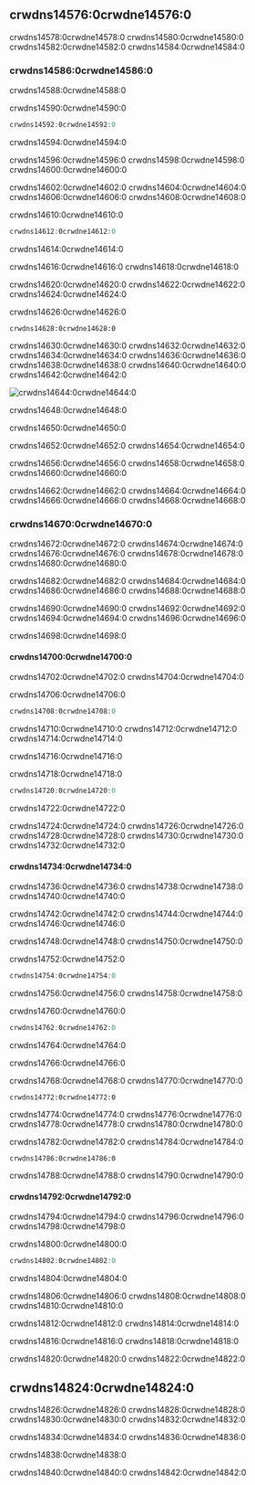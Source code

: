## crwdns14576:0crwdne14576:0

crwdns14578:0crwdne14578:0 crwdns14580:0crwdne14580:0 crwdns14582:0crwdne14582:0 crwdns14584:0crwdne14584:0

### crwdns14586:0crwdne14586:0

crwdns14588:0crwdne14588:0

<span class="filename">crwdns14590:0crwdne14590:0</span>

```rust
crwdns14592:0crwdne14592:0
```


<span class="caption">crwdns14594:0crwdne14594:0</span>

crwdns14596:0crwdne14596:0 crwdns14598:0crwdne14598:0 crwdns14600:0crwdne14600:0

crwdns14602:0crwdne14602:0 crwdns14604:0crwdne14604:0 crwdns14606:0crwdne14606:0 crwdns14608:0crwdne14608:0

<span class="filename">crwdns14610:0crwdne14610:0</span>

```rust
crwdns14612:0crwdne14612:0
```


<span class="caption">crwdns14614:0crwdne14614:0</span>

crwdns14616:0crwdne14616:0 crwdns14618:0crwdne14618:0

crwdns14620:0crwdne14620:0 crwdns14622:0crwdne14622:0 crwdns14624:0crwdne14624:0

crwdns14626:0crwdne14626:0

```console
crwdns14628:0crwdne14628:0
```

crwdns14630:0crwdne14630:0 crwdns14632:0crwdne14632:0 crwdns14634:0crwdne14634:0 crwdns14636:0crwdne14636:0 crwdns14638:0crwdne14638:0 crwdns14640:0crwdne14640:0 crwdns14642:0crwdne14642:0

<img alt="crwdns14644:0crwdne14644:0" src="crwdns14646:0crwdne14646:0" class="center" />

<span class="caption">crwdns14648:0crwdne14648:0</span>

crwdns14650:0crwdne14650:0

crwdns14652:0crwdne14652:0 crwdns14654:0crwdne14654:0

crwdns14656:0crwdne14656:0 crwdns14658:0crwdne14658:0 crwdns14660:0crwdne14660:0

crwdns14662:0crwdne14662:0 crwdns14664:0crwdne14664:0 crwdns14666:0crwdne14666:0 crwdns14668:0crwdne14668:0

### crwdns14670:0crwdne14670:0

crwdns14672:0crwdne14672:0 crwdns14674:0crwdne14674:0 crwdns14676:0crwdne14676:0 crwdns14678:0crwdne14678:0 crwdns14680:0crwdne14680:0

crwdns14682:0crwdne14682:0 crwdns14684:0crwdne14684:0 crwdns14686:0crwdne14686:0 crwdns14688:0crwdne14688:0

crwdns14690:0crwdne14690:0 crwdns14692:0crwdne14692:0 crwdns14694:0crwdne14694:0 crwdns14696:0crwdne14696:0

crwdns14698:0crwdne14698:0

#### crwdns14700:0crwdne14700:0

crwdns14702:0crwdne14702:0 crwdns14704:0crwdne14704:0

<span class="filename">crwdns14706:0crwdne14706:0</span>

```rust
crwdns14708:0crwdne14708:0
```

crwdns14710:0crwdne14710:0 crwdns14712:0crwdne14712:0 crwdns14714:0crwdne14714:0

crwdns14716:0crwdne14716:0

<span class="filename">crwdns14718:0crwdne14718:0</span>

```rust
crwdns14720:0crwdne14720:0
```


<span class="caption">crwdns14722:0crwdne14722:0</span>

crwdns14724:0crwdne14724:0 crwdns14726:0crwdne14726:0 crwdns14728:0crwdne14728:0 crwdns14730:0crwdne14730:0 crwdns14732:0crwdne14732:0

#### crwdns14734:0crwdne14734:0

crwdns14736:0crwdne14736:0 crwdns14738:0crwdne14738:0 crwdns14740:0crwdne14740:0

crwdns14742:0crwdne14742:0 crwdns14744:0crwdne14744:0 crwdns14746:0crwdne14746:0

crwdns14748:0crwdne14748:0 crwdns14750:0crwdne14750:0

<span class="filename">crwdns14752:0crwdne14752:0</span>

```rust
crwdns14754:0crwdne14754:0
```

crwdns14756:0crwdne14756:0 crwdns14758:0crwdne14758:0

<span class="filename">crwdns14760:0crwdne14760:0</span>

```rust
crwdns14762:0crwdne14762:0
```


<span class="caption">crwdns14764:0crwdne14764:0</span>

crwdns14766:0crwdne14766:0

crwdns14768:0crwdne14768:0 crwdns14770:0crwdne14770:0

```text
crwdns14772:0crwdne14772:0
```

crwdns14774:0crwdne14774:0 crwdns14776:0crwdne14776:0 crwdns14778:0crwdne14778:0 crwdns14780:0crwdne14780:0

crwdns14782:0crwdne14782:0 crwdns14784:0crwdne14784:0

```text
crwdns14786:0crwdne14786:0
```

crwdns14788:0crwdne14788:0 crwdns14790:0crwdne14790:0

#### crwdns14792:0crwdne14792:0

crwdns14794:0crwdne14794:0 crwdns14796:0crwdne14796:0 crwdns14798:0crwdne14798:0

<span class="filename">crwdns14800:0crwdne14800:0</span>

```rust
crwdns14802:0crwdne14802:0
```


<span class="caption">crwdns14804:0crwdne14804:0</span>

crwdns14806:0crwdne14806:0 crwdns14808:0crwdne14808:0 crwdns14810:0crwdne14810:0

crwdns14812:0crwdne14812:0 crwdns14814:0crwdne14814:0

crwdns14816:0crwdne14816:0 crwdns14818:0crwdne14818:0

crwdns14820:0crwdne14820:0 crwdns14822:0crwdne14822:0

## crwdns14824:0crwdne14824:0

crwdns14826:0crwdne14826:0 crwdns14828:0crwdne14828:0 crwdns14830:0crwdne14830:0 crwdns14832:0crwdne14832:0

crwdns14834:0crwdne14834:0 crwdns14836:0crwdne14836:0

crwdns14838:0crwdne14838:0

crwdns14840:0crwdne14840:0 crwdns14842:0crwdne14842:0
